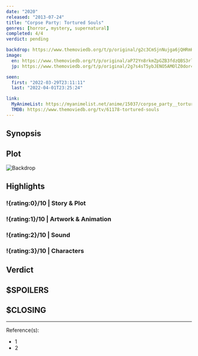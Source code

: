 ```yaml
---
date: "2020"
released: "2013-07-24"
title: "Corpse Party: Tortured Souls"
genres: [horror, mystery, supernatural]
completed: 4/4
verdict: pending

backdrop: https://www.themoviedb.org/t/p/original/g2c3CmSjnNujga6jQHRmH1CwFtH.jpg
image:
  en: https://www.themoviedb.org/t/p/original/aP72Yn8rkmZpGZB3fdzQBS3rlr6.jpg
  jp: https://www.themoviedb.org/t/p/original/2g7s4sT5ybJENO5AMOlZ0dor4q.jpg

seen:
  first: "2022-03-29T23:11:11"
  last: "2022-04-01T23:25:24"

link:
  MyAnimeList: https://myanimelist.net/anime/15037/corpse_party__tortured_souls_-_bougyakusareta_tamashii_no_jukyou
  TMDB: https://www.themoviedb.org/tv/61178-tortured-souls
---
```


## Synopsis

## Plot

![Backdrop]()

## Highlights

### !{rating:0}/10 | Story & Plot

### !{rating:1}/10 | Artwork & Animation

### !{rating:2}/10 | Sound

### !{rating:3}/10 | Characters

## Verdict

## $SPOILERS

## $CLOSING

---
Reference(s):

- 1
- 2
